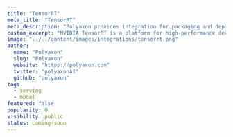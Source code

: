 ```yaml
---
title: "TensorRT"
meta_title: "TensorRT"
meta_description: "Polyaxon provides integration for packaging and deploying models using TensorRT."
custom_excerpt: "NVIDIA TensorRT is a platform for high-performance deep learning inference."
image: "../../content/images/integrations/tensorrt.png"
author:
  name: "Polyaxon"
  slug: "Polyaxon"
  website: "https://polyaxon.com"
  twitter: "polyaxonAI"
  github: "polyaxon"
tags: 
  - serving
  - model
featured: false
popularity: 0
visibility: public
status: coming-soon
---
```

